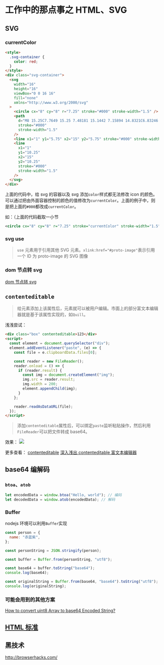 # 工作中的那点事之 HTML、SVG

## SVG

### currentColor

```html
<style>
  .svg-container {
    color: red;
  }
</style>
<div class="svg-container">
  <svg
    width="16"
    height="16"
    viewBox="0 0 16 16"
    fill="none"
    xmlns="http://www.w3.org/2000/svg"
  >
    <circle cx="8" cy="8" r="7.25" stroke="#000" stroke-width="1.5" />
    <path
      d="M8 15.25C7.7649 15.25 7.48181 15.1442 7.15894 14.8321C6.83246 14.5165 6.50419 14.0235 6.21224 13.3562C5.62932 12.0239 5.25 10.1307 5.25 8C5.25 5.86928 5.62932 3.97615 6.21224 2.64376C6.50419 1.97645 6.83246 1.48352 7.15894 1.16789C7.48181 0.855751 7.7649 0.75 8 0.75C8.2351 0.75 8.51819 0.855751 8.84106 1.16789C9.16754 1.48352 9.49581 1.97645 9.78776 2.64376C10.3707 3.97615 10.75 5.86928 10.75 8C10.75 10.1307 10.3707 12.0239 9.78776 13.3562C9.49581 14.0235 9.16754 14.5165 8.84106 14.8321C8.51819 15.1442 8.2351 15.25 8 15.25Z"
      stroke="#000"
      stroke-width="1.5"
    />
    <line x1="1" y1="5.75" x2="15" y2="5.75" stroke="#000" stroke-width="1.5" />
    <line
      x1="1"
      y1="10.25"
      x2="15"
      y2="10.25"
      stroke="#000"
      stroke-width="1.5"
    />
  </svg>
</div>
```

上面的代码中，给 svg 的容器以及 svg 添加`color`样式都无法修改 icon 的颜色。
可以通过把由外面容器控制的颜色的值修改为`currentColor`。上面的例子中，则是把上面的`#000`都改成`currentColor`。

如：（上面的代码截取一小节

```svg
<circle cx="8" cy="8" r="7.25" stroke="currentColor" stroke-width="1.5" />
```

### svg use

> `use` 元素用于引用其他 SVG 元素。`xlink:href="#proto-image"`表示引用一个 ID 为 proto-image 的 SVG 图像

### dom 节点转 svg

[dom 节点转 svg](https://www.clzczh.top/2024/04/21/dom-to-svg/)

## `contenteditable`

> 给元素添加上该属性后，元素就可以被用户编辑。市面上的部分富文本编辑器就是基于该属性实现的，如`Quill`。

浅浅尝试：

```html
<div class="box" contenteditable>123</div>
<script>
  const element = document.querySelector("div");
  element.addEventListener("paste", (e) => {
    const file = e.clipboardData.files[0];

    const reader = new FileReader();
    reader.onload = () => {
      if (reader.result) {
        const img = document.createElement("img");
        img.src = reader.result;
        img.width = 200;
        element.appendChild(img);
      }
    };

    reader.readAsDataURL(file);
  });
</script>
```

> 添加`contenteditable`属性后，可以绑定`paste`监听粘贴操作，然后利用`FileReader`可以把文件转成 base64。

效果：
![](https://www.clzczh.top/CLZ_img/images/202504082031257.gif)

更多查看：
[contenteditable](https://developer.mozilla.org/zh-CN/docs/Web/HTML/Global_attributes/contenteditable)
[深入浅出 contenteditable 富文本编辑器](https://zhuanlan.zhihu.com/p/37051858)

## base64 编解码

### `btoa`、`atob`

```js
let encodedData = window.btoa("Hello, world"); // 编码
let decodedData = window.atob(encodedData); // 解码
```

### Buffer

nodejs 环境可以利用`Buffer`实现

```js
const person = {
  name: "赤蓝紫",
};

const personString = JSON.stringify(person);

const buffer = Buffer.from(personString, "utf8");

const base64 = buffer.toString("base64");
console.log(base64);

const originalString = Buffer.from(base64, "base64").toString("utf8");
console.log(originalString);
```

### 可能会用到的其他方案

[How to convert uint8 Array to base64 Encoded String?](https://stackoverflow.com/questions/12710001/how-to-convert-uint8-array-to-base64-encoded-string/12713326#12713326)

## [HTML 标准](https://html.spec.whatwg.org/)

## 黑技术

http://browserhacks.com/
